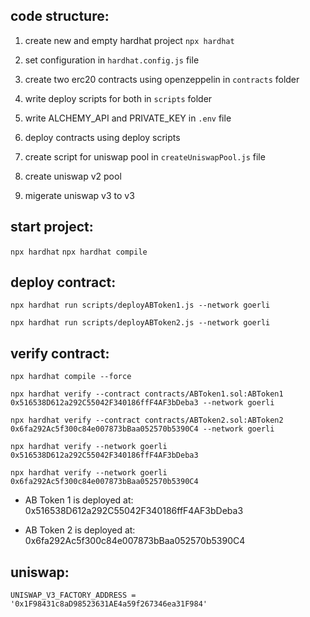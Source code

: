 
## code structure:
1. create new and empty hardhat project `npx hardhat`
2. set configuration in `hardhat.config.js` file
3. create two erc20 contracts using openzeppelin in `contracts` folder
4. write deploy scripts for both in `scripts` folder
5. write ALCHEMY_API and PRIVATE_KEY in `.env` file
6. deploy contracts using deploy scripts
7. create script for uniswap pool in `createUniswapPool.js` file

8. create uniswap v2 pool
9. migerate uniswap v3 to v3



## start project:

`npx hardhat`
`npx hardhat compile`

## deploy contract:

`npx hardhat run scripts/deployABToken1.js --network goerli`

`npx hardhat run scripts/deployABToken2.js --network goerli`



## verify contract:
`npx hardhat compile --force`

`npx hardhat verify --contract contracts/ABToken1.sol:ABToken1  0x516538D612a292C55042F340186ffF4AF3bDeba3 --network goerli`

`npx hardhat verify --contract contracts/ABToken2.sol:ABToken2  0x6fa292Ac5f300c84e007873bBaa052570b5390C4 --network goerli`

`npx hardhat verify --network goerli 0x516538D612a292C55042F340186ffF4AF3bDeba3`

`npx hardhat verify --network goerli 0x6fa292Ac5f300c84e007873bBaa052570b5390C4`

- AB Token 1 is deployed at:  0x516538D612a292C55042F340186ffF4AF3bDeba3

- AB Token 2 is deployed at:  0x6fa292Ac5f300c84e007873bBaa052570b5390C4


## uniswap:
`UNISWAP_V3_FACTORY_ADDRESS = '0x1F98431c8aD98523631AE4a59f267346ea31F984'`




